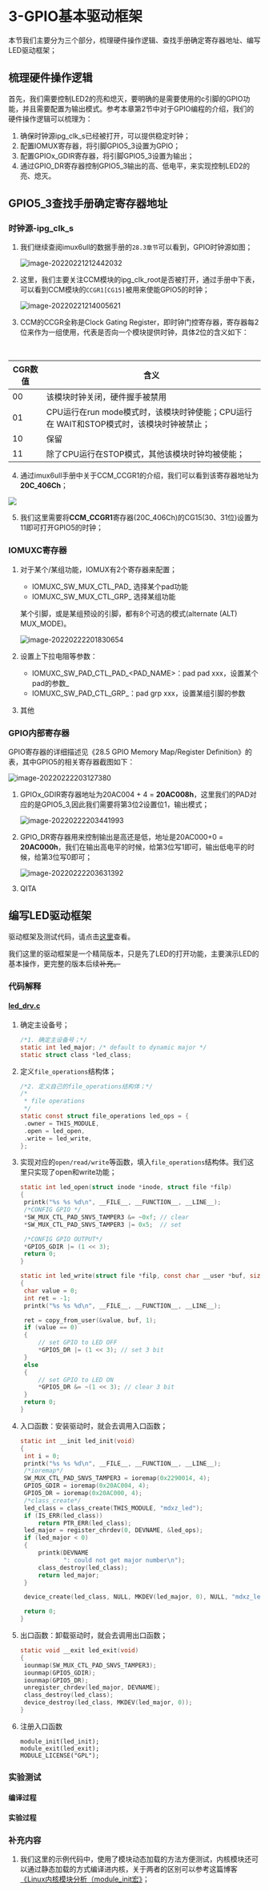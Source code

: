 # 3-GPIO基本驱动框架

本节我们主要分为三个部分，梳理硬件操作逻辑、查找手册确定寄存器地址、编写LED驱动框架；

## 梳理硬件操作逻辑

首先，我们需要控制LED2的亮和熄灭，要明确的是需要使用的c引脚的GPIO功能，并且需要配置为输出模式。参考本章第2节中对于GPIO编程的介绍，我们的硬件操作逻辑可以梳理为：

1. 确保时钟源ipg_clk_s已经被打开，可以提供稳定时钟；
2. 配置IOMUX寄存器，将引脚GPIO5_3设置为GPIO；
3. 配置GPIOx_GDIR寄存器，将引脚GPIO5_3设置为输出；
4. 通过GPIO_DR寄存器控制GPIO5_3输出的高、低电平，来实现控制LED2的亮、熄灭。

## GPIO5_3查找手册确定寄存器地址

### 时钟源-ipg_clk_s

1. 我们继续查阅imux6ull的数据手册的`28.3章节`可以看到，GPIO时钟源如图；

    ![image-20220221212442032](https://raw.githubusercontent.com/mdxz2048/mddxz_top_img/main/image-20220221212442032.png)

2. 这里，我们主要关注CCM模块的ipg_clk_root是否被打开，通过手册中下表，可以看到CCM模块的`CCGR1[CG15]`被用来使能GPIO5的时钟；

    

    ![image-20220221214005621](https://raw.githubusercontent.com/mdxz2048/mddxz_top_img/main/image-20220221214005621.png)

3. CCM的CCGR全称是Clock Gating Register，即时钟门控寄存器，寄存器每2位来作为一组使用，代表是否向一个模块提供时钟，具体2位的含义如下：

​	

| CGR数值 | 含义                                                         |
| ------- | ------------------------------------------------------------ |
| 00      | 该模块时钟关闭，硬件握手被禁用                               |
| 01      | CPU运行在run mode模式时，该模块时钟使能；CPU运行在 WAIT和STOP模式时，该模块时钟被禁止； |
| 10      | 保留                                                         |
| 11      | 除了CPU运行在STOP模式，其他该模块时钟均被使能；              |

4. 通过imux6ull手册中关于CCM_CCGR1的介绍，我们可以看到该寄存器地址为**20C_406Ch**；

![](https://raw.githubusercontent.com/mdxz2048/mddxz_top_img/main/image-20220222193810079.png)

5. 我们这里需要将**CCM_CCGR1**寄存器(20C_406Ch)的CG15(30、31位)设置为11即可打开GPIO5的时钟；

### IOMUXC寄存器

1. 对于某个/某组功能，IOMUX有2个寄存器来配置；

    - IOMUXC_SW_MUX_CTL_PAD_<PADNAME>	选择某个pad功能
    - IOMUXC_SW_MUX_CTL_GRP_<GROUP NAME>  选择某组功能

    某个引脚，或是某组预设的引脚，都有8个可选的模式(alternate (ALT) MUX_MODE)。

    ![image-20220222201830654](https://raw.githubusercontent.com/mdxz2048/mddxz_top_img/main/image-20220222201830654.png)

2. 设置上下拉电阻等参数：

    - IOMUXC_SW_PAD_CTL_PAD_<PAD_NAME>：pad pad xxx，设置某个pad的参数_
    - IOMUXC_SW_PAD_CTL_GRP_<GROUP NAME>：pad grp xxx，设置某组引脚的参数

3. 其他

### GPIO内部寄存器

GPIO寄存器的详细描述见《28.5 GPIO Memory Map/Register Definition》的表，其中GPIO5的相关寄存器截图如下：

![image-20220222203127380](https://raw.githubusercontent.com/mdxz2048/mddxz_top_img/main/image-20220222203127380.png)

1. GPIOx_GDIR寄存器地址为20AC004 + 4 = **20AC008h**，这里我们的PAD对应的是GPIO5_3,因此我们需要将第3位2设置位1，输出模式；

    ![image-20220222203441993](https://raw.githubusercontent.com/mdxz2048/mddxz_top_img/main/image-20220222203441993.png)

    

2. GPIO_DR寄存器用来控制输出是高还是低，地址是20AC000+0 = **20AC000h**，我们在输出高电平的时候，给第3位写1即可，输出低电平的时候，给第3位写0即可；

    ![image-20220222203631392](https://raw.githubusercontent.com/mdxz2048/mddxz_top_img/main/image-20220222203631392.png)

3. QITA



## 编写LED驱动框架

驱动框架及测试代码，请点击[这里](https://github.com/mdxz2048/Linux-driver-development-basics-code/blob/main/1_HelloDrv/hello_drv.c)查看。

我们这里的驱动框架是一个精简版本，只是先了LED的打开功能，主要演示LED的基本操作，更完整的版本后续~~补充。~~

### 代码解释

#### [led_drv.c](https://github.com/mdxz2048/Linux-driver-development-basics-code/blob/main/2_GPIO/led_drv.c)

1. 确定主设备号；

   ```c
   /*1. 确定主设备号；*/
   static int led_major; /* default to dynamic major */
   static struct class *led_class;
   ```

   

2. 定义`file_operations`结构体；

   ```c
   /*2. 定义自己的file_operations结构体；*/
   /*
    * file operations
    */
   static const struct file_operations led_ops = {
   	.owner = THIS_MODULE,
   	.open = led_open,
   	.write = led_write,
   };
   ```

   

3. 实现对应的`open/read/write`等函数，填入`file_operations`结构体。我们这里只实现了open和write功能；

   ```c
   static int led_open(struct inode *inode, struct file *filp)
   {
   	printk("%s %s %d\n", __FILE__, __FUNCTION__, __LINE__);
   	/*CONFIG GPIO */
   	*SW_MUX_CTL_PAD_SNVS_TAMPER3 &= ~0xf; // clear
   	*SW_MUX_CTL_PAD_SNVS_TAMPER3 |= 0x5;  // set
   
   	/*CONFIG GPIO OUTPUT*/
   	*GPIO5_GDIR |= (1 << 3);
   	return 0;
   }
   
   static int led_write(struct file *filp, const char __user *buf, size_t count, loff_t *ppos)
   {
   	char value = 0;
   	int ret = -1;
   	printk("%s %s %d\n", __FILE__, __FUNCTION__, __LINE__);
   
   	ret = copy_from_user(&value, buf, 1);
   	if (value == 0)
   	{
   		// set GPIO to LED OFF
   		*GPIO5_DR |= (1 << 3); // set 3 bit
   	}
   	else
   	{
   		// set GPIO to LED ON
   		*GPIO5_DR &= ~(1 << 3); // clear 3 bit
   	}
   	return 0;
   }
   ```

   

4. 入口函数：安装驱动时，就会去调用入口函数；

   ```c
   static int __init led_init(void)
   {
   	int i = 0;
   	printk("%s %s %d\n", __FILE__, __FUNCTION__, __LINE__);
   	/*ioremap*/
   	SW_MUX_CTL_PAD_SNVS_TAMPER3 = ioremap(0x2290014, 4);
   	GPIO5_GDIR = ioremap(0x20AC004, 4);
   	GPIO5_DR = ioremap(0x20AC000, 4);
   	/*class_create*/
   	led_class = class_create(THIS_MODULE, "mdxz_led");
   	if (IS_ERR(led_class))
   		return PTR_ERR(led_class);
   	led_major = register_chrdev(0, DEVNAME, &led_ops);
   	if (led_major < 0)
   	{
   		printk(DEVNAME
   			   ": could not get major number\n");
   		class_destroy(led_class);
   		return led_major;
   	}
   
   	device_create(led_class, NULL, MKDEV(led_major, 0), NULL, "mdxz_led%d", i);
   
   	return 0;
   }
   ```

   

5. 出口函数：卸载驱动时，就会去调用出口函数；

   ```c
   static void __exit led_exit(void)
   {
   	iounmap(SW_MUX_CTL_PAD_SNVS_TAMPER3);
   	iounmap(GPIO5_GDIR);
   	iounmap(GPIO5_DR);
   	unregister_chrdev(led_major, DEVNAME);
   	class_destroy(led_class);
   	device_destroy(led_class, MKDEV(led_major, 0));
   }
   ```

   

6. 注册入口函数

   ```
   module_init(led_init);
   module_exit(led_exit);
   MODULE_LICENSE("GPL");
   ```

### 实验测试

#### 编译过程

#### 实验过程

### 补充内容

1. 我们这里的示例代码中，使用了模块动态加载的方法方便测试，内核模块还可以通过静态加载的方式编译进内核，关于两者的区别可以参考这篇博客[《Linux内核模块分析（module_init宏》](https://blog.csdn.net/lu_embedded/article/details/51432616)；

